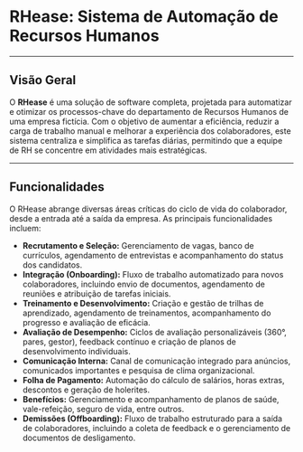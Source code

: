 # **RHease: Sistema de Automação de Recursos Humanos**

---

## **Visão Geral**

O **RHease** é uma solução de software completa, projetada para automatizar e otimizar os processos-chave do departamento de Recursos Humanos de uma empresa fictícia. Com o objetivo de aumentar a eficiência, reduzir a carga de trabalho manual e melhorar a experiência dos colaboradores, este sistema centraliza e simplifica as tarefas diárias, permitindo que a equipe de RH se concentre em atividades mais estratégicas.

---

## **Funcionalidades**

O RHease abrange diversas áreas críticas do ciclo de vida do colaborador, desde a entrada até a saída da empresa. As principais funcionalidades incluem:

* **Recrutamento e Seleção:** Gerenciamento de vagas, banco de currículos, agendamento de entrevistas e acompanhamento do status dos candidatos.
* **Integração (Onboarding):** Fluxo de trabalho automatizado para novos colaboradores, incluindo envio de documentos, agendamento de reuniões e atribuição de tarefas iniciais.
* **Treinamento e Desenvolvimento:** Criação e gestão de trilhas de aprendizado, agendamento de treinamentos, acompanhamento do progresso e avaliação de eficácia.
* **Avaliação de Desempenho:** Ciclos de avaliação personalizáveis (360°, pares, gestor), feedback contínuo e criação de planos de desenvolvimento individuais.
* **Comunicação Interna:** Canal de comunicação integrado para anúncios, comunicados importantes e pesquisa de clima organizacional.
* **Folha de Pagamento:** Automação do cálculo de salários, horas extras, descontos e geração de holerites.
* **Benefícios:** Gerenciamento e acompanhamento de planos de saúde, vale-refeição, seguro de vida, entre outros.
* **Demissões (Offboarding):** Fluxo de trabalho estruturado para a saída de colaboradores, incluindo a coleta de feedback e o gerenciamento de documentos de desligamento.


